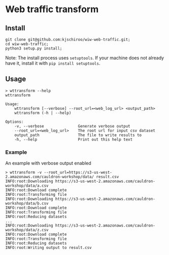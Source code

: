 # Web traffic transform #
## Install ##
```
git clone git@github.com:kjschiroo/wiw-web-traffic.git;
cd wiw-web-traffic;
python3 setup.py install;
```
Note: The install process uses `setuptools`. If your machine does not already
have it, install it with `pip install setuptools`.

## Usage ##
```
> wttransform --help
wttransform

Usage:
    wttransform [--verbose] --root_url=<web_log_url> <output_path>
    wttransform (-h | --help)

Options:
    -v, --verbose               Generate verbose output
    --root_url=<web_log_url>    The root url for input csv dataset
    output_path                 The file to write results to
    -h, --help                  Print out this help text
```
### Example ###
An example with verbose output enabled
```
> wttransform -v --root_url=https://s3-us-west-2.amazonaws.com/cauldron-workshop/data/ result.csv
INFO:root:Downloading https://s3-us-west-2.amazonaws.com/cauldron-workshop/data/a.csv
INFO:root:Download complete
INFO:root:Transforming file
INFO:root:Downloading https://s3-us-west-2.amazonaws.com/cauldron-workshop/data/b.csv
INFO:root:Download complete
INFO:root:Transforming file
INFO:root:Reducing datasets
...
INFO:root:Downloading https://s3-us-west-2.amazonaws.com/cauldron-workshop/data/z.csv
INFO:root:Download complete
INFO:root:Transforming file
INFO:root:Reducing datasets
INFO:root:Writing output to result.csv
```
